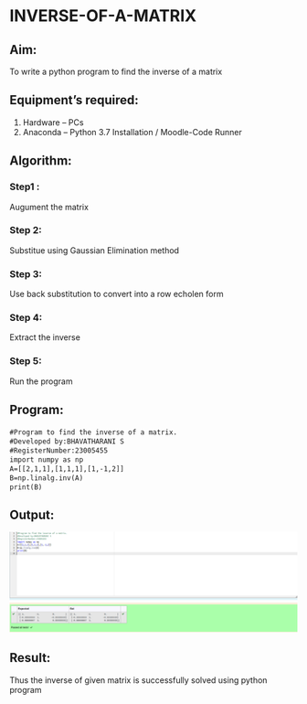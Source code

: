 # INVERSE-OF-A-MATRIX
## Aim:
To write a python program to find the inverse of a matrix
## Equipment’s required:
1. 	Hardware – PCs
2. 	Anaconda – Python 3.7 Installation / Moodle-Code Runner
## Algorithm:
### Step1 : 
Augument the matrix
### Step 2: 
Substitue using Gaussian Elimination method
### Step 3: 
Use back substitution to convert into a row echolen form
### Step 4:
Extract the inverse 
### Step 5:
Run the program
## Program:
```
#Program to find the inverse of a matrix.
#Developed by:BHAVATHARANI S 
#RegisterNumber:23005455
import numpy as np
A=[[2,1,1],[1,1,1],[1,-1,2]]
B=np.linalg.inv(A)
print(B)
```

## Output:
![output](./inverseofmatrixoutput.png)
## Result:
Thus the inverse of given matrix is successfully solved using python program

